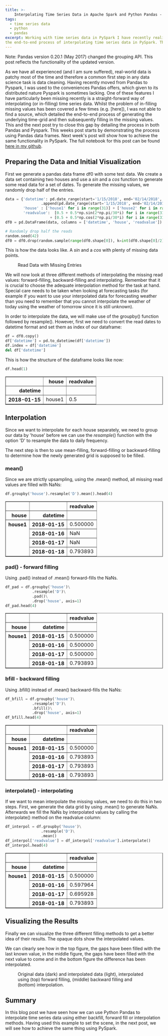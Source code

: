 ```yaml
---
title: >-
    Interpolating Time Series Data in Apache Spark and Python Pandas - Part 1: Pandas 
tags:
  - time series data
  - python
  - pandas
excerpt: Working with time series data in PySpark I have recently realized that there is no literature documenting
the end-to-end process of interpolating time series data in PySpark. This mini-series is trying to in-fill this gap.
---
```


Note: Pandas version 0.20.1 (May 2017) changed the grouping API. This post reflects the functionality of the updated version.

As we have all experienced (and I am sure suffered), real-world data is patchy most of the time and therefore a common first step in any data science task is data cleaning. Having recently moved from Pandas to Pyspark, I was used to the conveniences Pandas offers, which given to its distributed nature Pyspark is sometimes lacking. One of these features I have particularly been  missing recently is a straight-forward way of interpolating (or in-filling) time series data. Whilst the problem of in-filling missing values has been covered a few times (e.g. [here]), I was not able to find a source, which detailed the end-to-end process of generating the underlying time-grid and then subsequently filling in the missing values. This and the next post try to close this gap by detailing the process in both Pandas and Pyspark. This weeks post starts by demonstrating the process using Pandas data frames. Next week's post will show how to achieve the same functionality in PySpark. The full notebook for this post can be found [here in my github](https://github.com/walkenho/tales-of-1001-data/blob/master/timeseries-interpolation-in-spark/interpolating_time_series_p1_pandas.ipynb).

## Preparing the Data and Initial Visualization

First we generate a pandas data frame df0 with some test data. We create a data set containing two houses and use a $sin$ and a $cos$ function to generate some read data for a set of dates. To generate the missing values, we randomly drop half of the entries. 

```python
data = {'datetime': pd.date_range(start='1/15/2018', end='02/14/2018', freq='D')\
                .append(pd.date_range(start='1/15/2018', end='02/14/2018', freq='D')),
        'house' : ['house1' for i in range(31)] + ['house2' for i in range(31)],
        'readvalue':  [0.5 + 0.5*np.sin(2*np.pi/30*i) for i in range(31)]\
                    + [0.5 + 0.5*np.cos(2*np.pi/30*i) for i in range(31)]}
df0 = pd.DataFrame(data, columns = ['datetime', 'house', 'readvalue'])

# Randomly drop half the reads
random.seed(42)
df0 = df0.drop(random.sample(range(df0.shape[0]), k=int(df0.shape[0]/2)))
```

This is how the data looks like. A $sin$ and a $cos$ with plenty of missing data points.

<figure class="align-center">
  <img src="{{ site.url }}{{ site.baseurl }}/images/interpolating-time-series-p1-pandas-fig1.png" alt="">
    <figcaption>Read Data with Missing Entries</figcaption>
</figure>

We will now look at three different methods of interpolating the missing read values: forward-filling, backward-filling and interpolating. Remember that it is crucial to choose the adequate interpolation method for the task at hand. Special care needs to be taken when looking at forecasting tasks (for example if you want to use your interpolated data for forecasting weather than you need to remember that you cannot interpolate the weather of today using the weather of tomorrow since it is still unknown).

In order to interpolate the data, we will make use of the groupby() function followed by resample(). However, first we need to convert the read dates to datetime format and set them as index of our dataframe:


```python
df = df0.copy()
df['datetime'] = pd.to_datetime(df['datetime'])
df.index = df['datetime']
del df['datetime']
```

This is how the structure of the dataframe looks like now:


```python
df.head(1)
```

<div>
<style scoped>
    .dataframe tbody tr th:only-of-type {
        vertical-align: middle;
    }

    .dataframe tbody tr th {
        vertical-align: top;
    }

    .dataframe thead th {
        text-align: right;
    }
</style>
<table border="1" class="dataframe">
  <thead>
    <tr style="text-align: right;">
      <th></th>
      <th>house</th>
      <th>readvalue</th>
    </tr>
    <tr>
      <th>datetime</th>
      <th></th>
      <th></th>
    </tr>
  </thead>
  <tbody>
    <tr>
      <th>2018-01-15</th>
      <td>house1</td>
      <td>0.5</td>
    </tr>
  </tbody>
</table>
</div>



## Interpolation 

Since we want to interpolate for each house separately, we need to group our data by 'house' before we can use the $resample()$ function with the option 'D' to resample the data to daily frequency. 

The next step is then to use mean-filling, forward-filling or backward-filling to determine how the newly generated grid is supposed to be filled.

### mean()
Since we are strictly upsampling, using the .mean() method, all missing read values are filled with NaNs:


```python
df.groupby('house').resample('D').mean().head(4)
```


<div>
<style scoped>
    .dataframe tbody tr th:only-of-type {
        vertical-align: middle;
    }

    .dataframe tbody tr th {
        vertical-align: top;
    }

    .dataframe thead th {
        text-align: right;
    }
</style>
<table border="1" class="dataframe">
  <thead>
    <tr style="text-align: right;">
      <th></th>
      <th></th>
      <th>readvalue</th>
    </tr>
    <tr>
      <th>house</th>
      <th>datetime</th>
      <th></th>
    </tr>
  </thead>
  <tbody>
    <tr>
      <th rowspan="4" valign="top">house1</th>
      <th>2018-01-15</th>
      <td>0.500000</td>
    </tr>
    <tr>
      <th>2018-01-16</th>
      <td>NaN</td>
    </tr>
    <tr>
      <th>2018-01-17</th>
      <td>NaN</td>
    </tr>
    <tr>
      <th>2018-01-18</th>
      <td>0.793893</td>
    </tr>
  </tbody>
</table>
</div>



### pad() - forward filling
Using .pad() instead of .mean() forward-fills the NaNs.


```python
df_pad = df.groupby('house')\
            .resample('D')\
            .pad()\
            .drop('house', axis=1)
df_pad.head(4)
```




<div>
<style scoped>
    .dataframe tbody tr th:only-of-type {
        vertical-align: middle;
    }

    .dataframe tbody tr th {
        vertical-align: top;
    }

    .dataframe thead th {
        text-align: right;
    }
</style>
<table border="1" class="dataframe">
  <thead>
    <tr style="text-align: right;">
      <th></th>
      <th></th>
      <th>readvalue</th>
    </tr>
    <tr>
      <th>house</th>
      <th>datetime</th>
      <th></th>
    </tr>
  </thead>
  <tbody>
    <tr>
      <th rowspan="4" valign="top">house1</th>
      <th>2018-01-15</th>
      <td>0.500000</td>
    </tr>
    <tr>
      <th>2018-01-16</th>
      <td>0.500000</td>
    </tr>
    <tr>
      <th>2018-01-17</th>
      <td>0.500000</td>
    </tr>
    <tr>
      <th>2018-01-18</th>
      <td>0.793893</td>
    </tr>
  </tbody>
</table>
</div>



### bfill - backward filling
Using .bfill() instead of .mean() backward-fills the NaNs:


```python
df_bfill = df.groupby('house')\
            .resample('D')\
            .bfill()\
            .drop('house', axis=1)
df_bfill.head(4)
```




<div>
<style scoped>
    .dataframe tbody tr th:only-of-type {
        vertical-align: middle;
    }

    .dataframe tbody tr th {
        vertical-align: top;
    }

    .dataframe thead th {
        text-align: right;
    }
</style>
<table border="1" class="dataframe">
  <thead>
    <tr style="text-align: right;">
      <th></th>
      <th></th>
      <th>readvalue</th>
    </tr>
    <tr>
      <th>house</th>
      <th>datetime</th>
      <th></th>
    </tr>
  </thead>
  <tbody>
    <tr>
      <th rowspan="4" valign="top">house1</th>
      <th>2018-01-15</th>
      <td>0.500000</td>
    </tr>
    <tr>
      <th>2018-01-16</th>
      <td>0.793893</td>
    </tr>
    <tr>
      <th>2018-01-17</th>
      <td>0.793893</td>
    </tr>
    <tr>
      <th>2018-01-18</th>
      <td>0.793893</td>
    </tr>
  </tbody>
</table>
</div>



### interpolate() - interpolating
If we want to mean interpolate the missing values, we need to do this in two steps. First, we generate the data grid by using .mean() to generate NaNs. Afterwards we fill the NaNs by interpolated values by calling the interpolate() method on the readvalue column:


```python
df_interpol = df.groupby('house')\
                .resample('D')\
                .mean()
df_interpol['readvalue'] = df_interpol['readvalue'].interpolate()
df_interpol.head(4)
```




<div>
<style scoped>
    .dataframe tbody tr th:only-of-type {
        vertical-align: middle;
    }

    .dataframe tbody tr th {
        vertical-align: top;
    }

    .dataframe thead th {
        text-align: right;
    }
</style>
<table border="1" class="dataframe">
  <thead>
    <tr style="text-align: right;">
      <th></th>
      <th></th>
      <th>readvalue</th>
    </tr>
    <tr>
      <th>house</th>
      <th>datetime</th>
      <th></th>
    </tr>
  </thead>
  <tbody>
    <tr>
      <th rowspan="4" valign="top">house1</th>
      <th>2018-01-15</th>
      <td>0.500000</td>
    </tr>
    <tr>
      <th>2018-01-16</th>
      <td>0.597964</td>
    </tr>
    <tr>
      <th>2018-01-17</th>
      <td>0.695928</td>
    </tr>
    <tr>
      <th>2018-01-18</th>
      <td>0.793893</td>
    </tr>
  </tbody>
</table>
</div>



## Visualizing the Results
Finally we can visualize the three different filling methods to get a better idea of their results. The opaque dots show the interpolated values.

We can clearly see how in the top figure, the gaps have been filled with the last known value, in the middle figure, the gaps have been filled with the next value to come and in the bottom figure the difference has been interpolated.

<figure class="align-center">
  <img src="{{ site.url }}{{ site.baseurl }}/images/interpolating-time-series-p1-pandas-fig2.png" alt="">
    <figcaption>Original data (dark) and interpolated data (light), interpolated using (top) forward filling, (middle)
    backward filling and (bottom) interpolation.</figcaption>
</figure>


## Summary

In this blog post we have seen how we can use Python Pandas to interpolate time series data using either backfill, forward fill or interpolation methods. Having used this example to set the scene, in the next post, we will see how to achieve the same thing using PySpark. 
